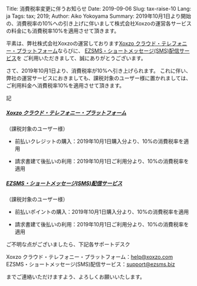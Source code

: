 Title: 消費税率変更に伴うお知らせ
Date: 2019-09-06
Slug: tax-raise-10
Lang: ja
Tags: tax; 2019;
Author: Aiko Yokoyama
Summary: 2019年10月1日より開始の、消費税率の10%への引き上げに伴いまして株式会社Xoxzoの運営各サービスの料金にも消費税率10%を適用させて頂きます。

平素は、弊社株式会社Xoxzoの運営しております[Xoxzo クラウド・テレフォニー・プラットフォーム](https://www.xoxzo.com/ja/)ならびに、
[EZSMS・ショートメッセージ(SMS)配信サービス](https://www.ezsms.biz/ja/)を
ご利用いただきまして、誠にありがとうございます。

さて、2019年10月1日より、消費税率が10%へ引き上げられます。
これに伴い、弊社の運営サービスにおきましても、課税対象のユーザー様に置かれましては、ご利用料金へ消費税率10%を適用させて頂きます。

記

##### [Xoxzo クラウド・テレフォニー・プラットフォーム](https://www.xoxzo.com/ja/)
（課税対象のユーザー様）

   * 前払いクレジットの購入：2019年10月1日購入分より、10%の消費税率を適用
   
   * 請求書建て後払いの利用：2019年10月1日ご利用分より、10%の消費税率を適用

##### [EZSMS・ショートメッセージ(SMS)配信サービス](https://www.ezsms.biz/ja/) 
（課税対象のユーザー様）

   * 前払いポイントの購入：2019年10月1日購入分より、10%の消費税率を適用
   
   * 請求書建て後払いの利用：2019年10月1日ご利用分より、10%の消費税率を適用

ご不明な点がございましたら、下記各サポートデスク　

Xoxzo クラウド・テレフォニー・プラットフォーム：help@xoxzo.com </br>
EZSMS・ショートメッセージ(SMS)配信サービス：support@ezsms.biz

までご連絡いただけますよう、よろしくお願いいたします。


